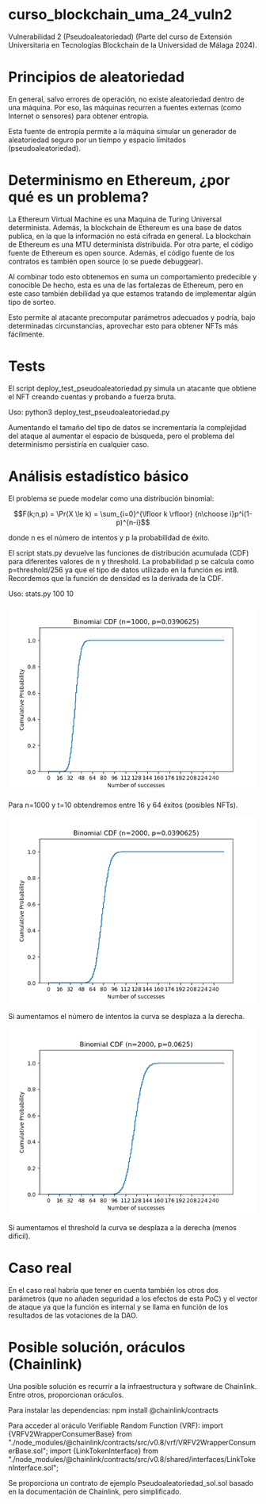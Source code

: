 # curso_blockchain_uma_24_vuln2
Vulnerabilidad 2 (Pseudoaleatoriedad) (Parte del curso de Extensión
Universitaria en Tecnologías Blockchain de la Universidad de Málaga 2024).

# Principios de aleatoriedad

En general, salvo errores de operación, no existe aleatoriedad dentro de una máquina.
Por eso, las máquinas recurren a fuentes externas (como Internet o sensores) para
obtener entropía.

Esta fuente de entropía permite a la máquina simular un generador de aleatoriedad
seguro por un tiempo y espacio limitados (pseudoaleatoriedad).

# Determinismo en Ethereum, ¿por qué es un problema?

La Ethereum Virtual Machine es una Maquina de Turing Universal determinista.
Además, la blockchain de Ethereum es una base de datos publica, en la que la
información no está cifrada en general.
La blockchain de Ethereum es una MTU determinista distribuida.
Por otra parte, el código fuente de Ethereum es open source.
Además, el código fuente de los contratos es también open source (o se puede debuggear).

Al combinar todo esto obtenemos en suma un comportamiento predecible y conocible
De hecho, esta es una de las fortalezas de Ethereum, pero en este caso también debilidad
ya que estamos tratando de implementar algún tipo de sorteo.

Esto permite al atacante precomputar parámetros adecuados y podría, bajo
determinadas circunstancias, aprovechar esto para obtener NFTs más
fácilmente.

# Tests

El script deploy_test_pseudoaleatoriedad.py simula un atacante que obtiene el
NFT creando cuentas y probando a fuerza bruta.

Uso:
python3 deploy_test_pseudoaleatoriedad.py

Aumentando el tamaño del tipo de datos se incrementaría la complejidad del ataque
al aumentar el espacio de búsqueda, pero el problema del determinismo
persistiría en cualquier caso.

# Análisis estadístico básico

El problema se puede modelar como una distribución binomial:

$$F(k;n,p) = \Pr(X \le k) = \sum_{i=0}^{\lfloor k \rfloor} {n\choose i}p^i(1-p)^{n-i}$$

donde n es el número de intentos y p la probabilidad de éxito.

El script stats.py devuelve las funciones de distribución acumulada (CDF) para
diferentes valores de n y threshold. La probabilidad p se calcula como
p=threshold/256 ya que el tipo de datos utilizado en la función es int8.
Recordemos que la función de densidad es la derivada de la CDF.

Uso:
stats.py 100 10

![plot](./img/n1000_t10.png)

Para n=1000 y t=10 obtendremos entre 16 y 64 éxitos (posibles NFTs).

![plot](./img/n2000_t10.png)

Si aumentamos el número de intentos la curva se desplaza a la derecha.

![plot](./img/n2000_t16.png)

Si aumentamos el threshold la curva se desplaza a la derecha (menos dificil).

# Caso real

En el caso real habría que tener en cuenta también los otros dos parámetros
(que no añaden seguridad a los efectos de esta PoC) y el vector de ataque
ya que la función es internal y se llama en función de los resultados
de las votaciones de la DAO.

# Posible solución, oráculos (Chainlink)

Una posible solución es recurrir a la infraestructura y software de Chainlink.
Entre otros, proporcionan oráculos.

Para instalar las dependencias:
npm install @chainlink/contracts

Para acceder al oráculo Verifiable Random Function (VRF):
import {VRFV2WrapperConsumerBase} from "./node_modules/@chainlink/contracts/src/v0.8/vrf/VRFV2WrapperConsumerBase.sol";
import {LinkTokenInterface} from "./node_modules/@chainlink/contracts/src/v0.8/shared/interfaces/LinkTokenInterface.sol";

Se proporciona un contrato de ejemplo Pseudoaleatoriedad_sol.sol
basado en la documentación de Chainlink, pero simplificado.
